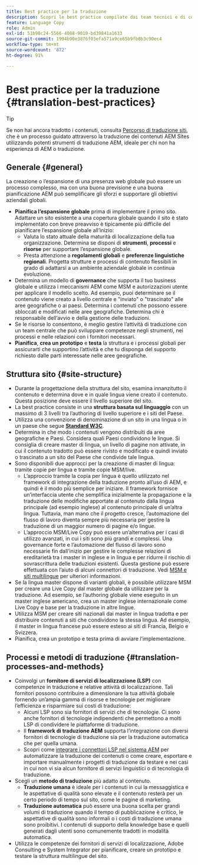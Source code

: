 ```yaml
---
title: Best practice per la traduzione
description: Scopri le best practice compilate dai team tecnici e di consulenza di Adobe per aiutarti a iniziare a lavorare su progetti di traduzione.
feature: Language Copy
role: Admin
exl-id: 51b98c24-5566-4088-9010-bd39841a1633
source-git-commit: 1994b90e3876f03efa571a9ce65b9fb8b3c90ec4
workflow-type: tm+mt
source-wordcount: '872'
ht-degree: 91%

---
```


# Best practice per la traduzione {#translation-best-practices}

>[!TIP]
>
>Se non hai ancora tradotto i contenuti, consulta [Percorso di traduzione siti,](/help/journey-sites/translation/overview.md) che è un processo guidato attraverso la traduzione dei contenuti AEM Sites utilizzando potenti strumenti di traduzione AEM, ideale per chi non ha esperienza di AEM o traduzione.

## Generale {#general}

La creazione o l’espansione di una presenza web globale può essere un processo complesso, ma con una buona previsione e una buona pianificazione AEM può semplificare gli sforzi e supportare gli obiettivi aziendali globali.

* **Pianifica l’espansione globale** prima di implementare il primo sito. Adattare un sito esistente a una copertura globale quando il sito è stato implementato con breve preavviso è tipicamente più difficile del pianificare l’espansione globale all’inizio:
   * Valuta lo stato attuale della maturità di localizzazione della tua organizzazione. Determina se disponi di **strumenti**, **processi** e **risorse** per supportare l’espansione globale.
   * Presta attenzione a **regolamenti globali** e **preferenze linguistiche regionali**. Progetta strutture e processi di contenuto flessibili in grado di adattarsi a un ambiente aziendale globale in continua evoluzione.
* Determina un modello di **governance** che supporta il tuo business globale e utilizza i meccanismi AEM come MSM e autorizzazioni utente per applicare il modello scelto. Ad esempio, puoi determinare se il contenuto viene creato a livello centrale e &quot;inviato&quot; o &quot;trascinato&quot; alle aree geografiche o ai paesi. Determina i contenuti che possono essere sbloccati e modificati nelle aree geografiche. Determina chi è responsabile dell’avvio e della gestione delle traduzioni.
* Se le risorse lo consentono, è meglio gestire l’attività di traduzione con un team centrale che può sviluppare competenze negli strumenti, nei processi e nelle relazioni con i fornitori necessari.
* **Pianifica**, **crea un prototipo** e **testa** la struttura e i processi globali per assicurarti che supportino l’attività e che tu disponga del supporto richiesto dalle parti interessate nelle aree geografiche.

## Struttura sito  {#site-structure}

* Durante la progettazione della struttura del sito, esamina innanzitutto il contenuto e determina dove e in quale lingua viene creato il contenuto. Questa posizione deve essere il livello superiore del sito.
* La best practice consiste in una **struttura basata sul linguaggio** con un massimo di 3 livelli tra l’authoring di livello superiore e i siti del Paese.
* Utilizza una convenzione di denominazione di un sito in una lingua o in un paese che segue **[Standard W3C](/help/sites-cloud/authoring/fundamentals/accessible-content.md)**.
* Determina in che modo i contenuti vengono distribuiti da aree geografiche e Paesi. Considera quali Paesi condividono le lingue. Si consiglia di creare master di lingua, un livello di pagine non attivate, in cui il contenuto tradotto può essere rivisto e modificato e quindi inviato o trascinato a un sito del Paese che condivide tale lingua.
* Sono disponibili due approcci per la creazione di master di lingua: tramite copie per lingua e tramite copie MSM/live.
   * L’approccio tramite la copia per lingua è quello utilizzato nel framework di integrazione della traduzione pronto all’uso di AEM, e quindi è il modo più semplice per iniziare. Il framework fornisce un’interfaccia utente che semplifica inizialmente la propagazione e la traduzione delle modifiche apportate al contenuto dalla lingua principale (ad esempio inglese) al contenuto principale di un’altra lingua. Tuttavia, man mano che il progetto cresce, l’automazione del flusso di lavoro diventa sempre più necessaria per gestire la traduzione di un maggior numero di pagine e/o lingue.
   * L’approccio MSM/Live Copy può essere un’alternativa per i casi di utilizzo avanzati, in cui i siti sono più grandi e complessi. Una governance forte e l’automazione del flusso di lavoro sono necessarie fin dall’inizio per gestire le complesse relazioni di ereditarietà tra i master in inglese e in lingua e per ridurre il rischio di sovrascrittura delle traduzioni esistenti. Questa gestione può essere effettuata con l’aiuto di alcuni connettori di traduzione. Vedi [MSM e siti multilingue](/help/sites-cloud/administering/msm/best-practices.md#msm-and-multilingual-websites) per ulteriori informazioni.
* Se la lingua master dispone di varianti globali, è possibile utilizzare MSM per creare una Live Copy dal master globale da utilizzare per la traduzione. Ad esempio, se l’authoring globale viene eseguito in un master inglese americano, crea un master inglese internazionale come Live Copy e base per la traduzione in altre lingue.
* Utilizza MSM per creare siti nazionali dai master in lingua tradotta e per distribuire contenuti a siti che condividono la stessa lingua. Ad esempio, il master in lingua francese può essere esteso ai siti di Francia, Belgio e Svizzera.
* Pianifica, crea un prototipo e testa prima di avviare l’implementazione.

## Processi e metodi di traduzione {#translation-processes-and-methods}

* Coinvolgi un **fornitore di servizi di localizzazione (LSP)** con competenze in traduzione e relative attività di localizzazione. Tali fornitori possono contribuire a dimensionare la tua attività globale fornendo un’ampia gamma di risorse e tecnologie per migliorare l’efficienza e risparmiare sui costi di traduzione:
   * Alcuni LSP sono sia fornitori di servizi che di tecnologie. Ci sono anche fornitori di tecnologie indipendenti che permettono a molti LSP di condividere le piattaforme di traduzione.
   * Il **framework di traduzione AEM** supporta l’integrazione con diversi fornitori di tecnologie di traduzione sia per la traduzione automatica che per quella umana.
   * Scopri come [integrare i connettori LSP nel sistema AEM](integration-framework.md) per automatizzare la traduzione dei contenuti o come creare, esportare e importare manualmente i progetti di traduzione da testare e nei casi in cui non vi sia alcun fornitore di servizi linguistici o di tecnologia di traduzione.
* Scegli un **metodo di traduzione** più adatto al contenuto.
   * **Traduzione umana** è ideale per i contenuti in cui la messaggistica e le aspettative di qualità sono elevate e il contenuto resterà per un certo periodo di tempo sul sito, come le pagine di marketing.
   * **Traduzione automatica** può essere una buona scelta per grandi volumi di traduzione quando il tempo di pubblicazione è critico, le aspettative di qualità sono informali o i costi di traduzione umana sono proibitivi. I contenuti di supporto della knowledge base e quelli generati dagli utenti sono comunemente tradotti in modalità automatica.
* Utilizza le competenze dei fornitori di servizi di localizzazione, Adobe Consulting e System Integrator per pianificare, creare un prototipo e testare la struttura multilingue del sito.
